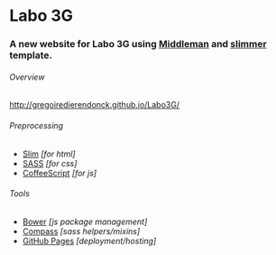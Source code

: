 # Labo 3G

### A new website for Labo 3G using [Middleman](http://middlemanapp.com) and [slimmer](https://github.com/polymatt/slimmer) template.

###### Overview
http://gregoiredierendonck.github.io/Labo3G/

###### Preprocessing
- [Slim](http://slim-lang.com) *[for html]*
- [SASS](http://sass-lang.com) *[for css]*
- [CoffeeScript](http://coffeescript.org) *[for js]*

###### Tools
- [Bower](http://bower.io) *[js package management]*
- [Compass](http://compass-style.org) *[sass helpers/mixins]*
- [GitHub Pages](http://pages.github.com) *[deployment/hosting]*
